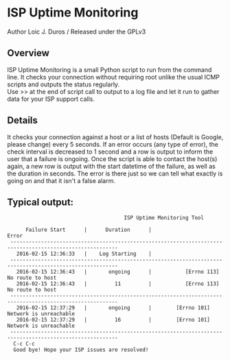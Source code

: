 # ISP Uptime Monitoring

Author Loic J. Duros / Released under the GPLv3
  
## Overview

   ISP Uptime Monitoring is a small Python script to run from the command line.
   It checks your connection without requiring root unlike the usual ICMP scripts and outputs the status regularly.  
   Use >> at the end of script call to output to a log file and let it run to gather data for your ISP support calls.
   
## Details
  It checks your connection against a host or a list of hosts (Default is Google, please change) every 5 seconds. 
  If an error occurs (any type of error), the check interval is decreased to 1 second and a row is output to inform the user
  that a failure is ongoing. Once the script is able to contact the host(s) again, a new row is output with the start
  datetime of the failure, as well as the duration in seconds.
  The error is there just so we can tell what exactly is going on and that it isn't a false alarm.
   
## Typical output:
    
                                          ISP Uptime Monitoring Tool                                        

          Failure Start      |      Duration      |                      Error                       
     ---------------------------------------------------------------------------------------------------------
       2016-02-15 12:36:33   |    Log Starting    |                                                  
     ---------------------------------------------------------------------------------------------------------
       2016-02-15 12:36:43   |       ongoing      |           [Errno 113] No route to host           
       2016-02-15 12:36:43   |         11         |           [Errno 113] No route to host           
     ---------------------------------------------------------------------------------------------------------
       2016-02-15 12:37:29   |       ongoing      |        [Errno 101] Network is unreachable        
       2016-02-15 12:37:29   |         16         |        [Errno 101] Network is unreachable        
     ---------------------------------------------------------------------------------------------------------
      C-c C-c
      Good bye! Hope your ISP issues are resolved!
